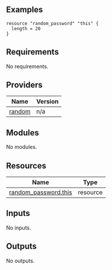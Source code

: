 <!-- BEGIN_TF_DOCS -->
## Examples
```hcl
resource "random_password" "this" {
  length = 20
}
```
## Requirements

No requirements.
## Providers

| Name | Version |
|------|---------|
| <a name="provider_random"></a> [random](#provider\_random) | n/a |
## Modules

No modules.
## Resources

| Name | Type |
|------|------|
| [random_password.this](https://registry.terraform.io/providers/hashicorp/random/latest/docs/resources/password) | resource |
## Inputs

No inputs.
## Outputs

No outputs.
<!-- END_TF_DOCS -->